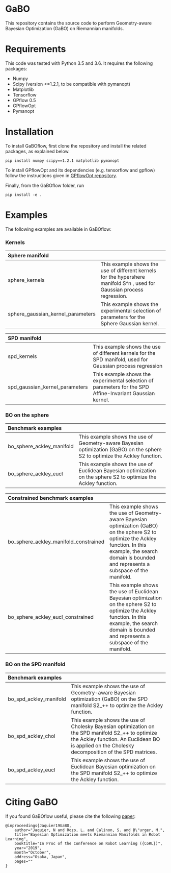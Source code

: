 # GaBO

This repository contains the source code to perform Geometry-aware Bayesian Optimization (GaBO) on Riemannian manifolds.

# Requirements
This code was tested with Python 3.5 and 3.6. It requires the following packages:
- Numpy
- Scipy (version <=1.2.1, to be compatible with pymanopt)
- Matplotlib
- Tensorflow
- GPflow 0.5
- GPflowOpt
- Pymanopt


# Installation 
To install GaBOflow, first clone the repository and install the related packages, as explained below.
```
pip install numpy scipy==1.2.1 matplotlib pymanopt
```

To install GPflowOpt and its dependencies (e.g. tensorflow and gpflow) follow the instructions given in [GPflowOpt repository](https://github.com/GPflow/GPflowOpt).

Finally, from the GaBOflow folder, run
```
pip install -e .
```

# Examples
The following examples are available in GaBOflow:
### Kernels
| Sphere manifold      |           | 
|:------------- |:-------------| 
| sphere_kernels      | This example shows the use of different kernels for the hypershere manifold S^n , used for Gaussian process regression. | 
| sphere_gaussian_kernel_parameters      | This example shows the experimental selection of parameters for the Sphere Gaussian kernel.      |

| SPD manifold       |           | 
|:------------- |:-------------| 
| spd_kernels      | This example shows the use of different kernels for the SPD manifold, used for Gaussian process regression | 
| spd_gaussian_kernel_parameters      | This example shows the experimental selection of parameters for the SPD Affine-Invariant Gaussian kernel.  |


### BO on the sphere
| Benchmark examples      |           | 
|:------------- |:-------------| 
| bo_sphere_ackley_manifold      | This example shows the use of Geometry-aware Bayesian optimization (GaBO) on the sphere S2 to optimize the Ackley function. | 
| bo_sphere_ackley_eucl      | This example shows the use of Euclidean Bayesian optimization on the sphere S2 to optimize the Ackley function.  |

| Constrained benchmark examples      |           | 
|:------------- |:-------------| 
| bo_sphere_ackley_manifold_constrained      | This example shows the use of Geometry-aware Bayesian optimization (GaBO) on the sphere S2 to optimize the Ackley function. In this example, the search domain is bounded and represents a subspace of the manifold. | 
| bo_sphere_ackley_eucl_constrained      | This example shows the use of Euclidean Bayesian optimization on the sphere S2 to optimize the Ackley function.  In this example, the search domain is bounded and represents a subspace of the manifold. |


### BO on the SPD manifold
| Benchmark examples      |           | 
|:------------- |:-------------| 
| bo_spd_ackley_manifold      | This example shows the use of Geometry-aware Bayesian optimization (GaBO) on the SPD manifold S2_++ to optimize the Ackley function. | 
| bo_spd_ackley_chol      | This example shows the use of Cholesky Bayesian optimization on the SPD manifold S2_++ to optimize the Ackley function. An Euclidean BO is applied on the Cholesky decomposition of the SPD matrices.  | 
| bo_spd_ackley_eucl      | This example shows the use of Euclidean Bayesian optimization on the SPD manifold S2_++ to optimize the Ackley function. |

# Citing GaBO
If you found GaBOflow useful, please cite the following [paper](http://njaquier.ch/files/CoRL19_Jaquier_GaBO.pdf):
```
@inproceedings{Jaquier19GaBO,
	author="Jaquier, N and Rozo, L. and Calinon, S. and B\"urger, M.", 
	title="Bayesian Optimization meets Riemannian Manifolds in Robot Learning",
	booktitle="In Proc of the Conference on Robot Learning ({CoRL})",
	year="2019",
	month="October",
	address="Osaka, Japan",
	pages=""
}
```